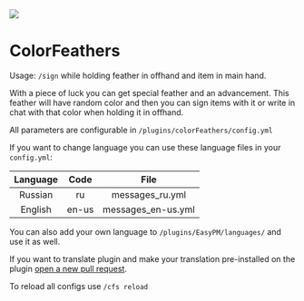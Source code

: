 [![](https://img.shields.io/modrinth/dt/ysyRbcG5?logo=modrinth)](https://modrinth.com/plugin/colorfeathers)
-----
# ColorFeathers
Usage: ```/sign``` while holding feather in offhand and item in main hand.

With a piece of luck you can get special feather and an advancement. This feather will have random color and then you can sign items with it or write in chat with that color when holding it in offhand.

All parameters are configurable in `/plugins/colorFeathers/config.yml`

If you want to change language you can use these language files in your `config.yml`:

| Language | Code  |        File        |
|:--------:|:-----:|:------------------:|
| Russian  |  ru   |  messages_ru.yml   |
| English  | en-us | messages_en-us.yml |

You can also add your own language to `/plugins/EasyPM/languages/` and use it as well.

If you want to translate plugin and make your translation pre-installed on the plugin [open a new pull request](https://github.com/Ustaz1505/EasyPM/pulls "Github pull requests").

To reload all configs use ```/cfs reload```
